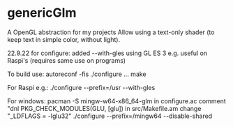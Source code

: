 # genericGlm
A OpenGL abstraction for my projects
Allow using a text-only shader (to keep text in simple color, without light).

22.9.22 for configure:
     added --with-gles using GL ES 3 e.g. useful on Raspi's (requires same use on programs)
     
To build use:
  autoreconf -fis
  ./configure ...
  make

For Raspi e.g.:
  ./configure --prefix=/usr --with-gles  

For windows:
  pacman -S mingw-w64-x86_64-glm
  in configure.ac comment "dnl PKG_CHECK_MODULES(GLU, [glu])
  in src/Makefile.am change "_LDFLAGS = -lglu32"
  ./configure --prefix=/mingw64 --disable-shared
    
    
